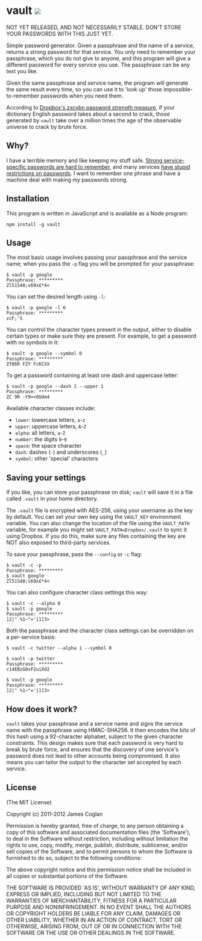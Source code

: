 # vault [<img src="https://secure.travis-ci.org/jcoglan/vault.png" />](http://travis-ci.org/jcoglan/vault)

NOT YET RELEASED, AND NOT NECESSARILY STABLE. DON'T STORE YOUR PASSWORDS WITH
THIS JUST YET.

Simple password generator. Given a passphrase and the name of a service, returns
a strong password for that service. You only need to remember your passphrase,
which you do not give to anyone, and this program will give a different password
for every service you use. The passphrase can be any text you like.

Given the same passphrase and service name, the program will generate the same
result every time, so you can use it to 'look up' those impossible-to-remember
passwords when you need them.

According to [Dropbox's zxcvbn password strength measure](http://dl.dropbox.com/u/209/zxcvbn/test/index.html),
if your dictionary English password takes about a second to crack, those
generated by `vault` take over a million times the age of the observable
universe to crack by brute force.


## Why?

I have a terrible memory and like keeping my stuff safe. [Strong service-specific
passwords are hard to remember](http://xkcd.com/936/), and many services [have
stupid restrictions on passwords](http://me.veekun.com/blog/2011/12/04/fuck-passwords/).
I want to remember one phrase and have a machine deal with making my passwords
strong.


## Installation

This program is written in JavaScript and is available as a Node program:

    npm install -g vault


## Usage

The most basic usage involves passing your passphrase and the service name; when
you pass the `-p` flag you will be prompted for your passphrase:

    $ vault -p google
    Passphrase: *********
    Zl51S48;v69x£*4<

You can set the desired length using `-l`:

    $ vault -p google -l 6
    Passphrase: *********
    zcF;'S

You can control the character types present in the output, either to disable
certain types or make sure they are present. For example, to get a password with
no symbols in it:

    $ vault -p google --symbol 0
    Passphrase: *********
    Zf86R FZY FcKCXX

To get a password containing at least one dash and uppercase letter:

    $ vault -p google --dash 1 --upper 1
    Passphrase: *********
    ZC 9R -Y9><0Udm4

Available character classes include:

* `lower`: lowercase letters, `a`-`z`
* `upper`: uppercase letters, `A`-`Z`
* `alpha`: all letters, `a`-`Z`
* `number`: the digits `0`-`9`
* `space`: the space character ` `
* `dash`: dashes (`-`) and underscores (`_`)
* `symbol`: other 'special' characters


## Saving your settings

If you like, you can store your passphrase on disk; `vault` will save it in a
file called `.vault` in your home directory.

The `.vault` file is encrypted with AES-256, using your username as the key by
default. You can set your own key using the `VAULT_KEY` environment variable.
You can also change the location of the file using the `VAULT_PATH` variable,
for example you might set `VAULT_PATH=Dropbox/.vault` to sync it using Dropbox.
If you do this, make sure any files containing the key are NOT also exposed to
third-party services.

To save your passphrase, pass the `--config` or `-c` flag:

    $ vault -c -p
    Passphrase: *********
    $ vault google
    Zl51S48;v69x£*4<

You can also configure character class settings this way:

    $ vault -c --alpha 0
    $ vault -p google
    Passphrase: *********
    ]2|" %1~"='|1]3>

Both the passphrase and the character class settings can be overridden on a
per-service basis:

    $ vault -c twitter --alpha 1 --symbol 0
    
    $ vault -p twitter
    Passphrase: *********
    c14EBzG8vF2uiXd2
    
    $ vault -p google
    Passphrase: *********
    ]2|" %1~"='|1]3>


## How does it work?

`vault` takes your passphrase and a service name and signs the service name with
the passphrase using HMAC-SHA256. It then encodes the bits of this hash using a
92-character alphabet, subject to the given character constraints. This design
makes sure that each password is very hard to break by brute force, and ensures
that the discovery of one service's password does not lead to other accounts
being compromised. It also means you can tailor the output to the character set
accepted by each service.


## License

(The MIT License)

Copyright (c) 2011-2012 James Coglan

Permission is hereby granted, free of charge, to any person obtaining a copy of
this software and associated documentation files (the 'Software'), to deal in
the Software without restriction, including without limitation the rights to use,
copy, modify, merge, publish, distribute, sublicense, and/or sell copies of the
Software, and to permit persons to whom the Software is furnished to do so,
subject to the following conditions:

The above copyright notice and this permission notice shall be included in all
copies or substantial portions of the Software.

THE SOFTWARE IS PROVIDED 'AS IS', WITHOUT WARRANTY OF ANY KIND, EXPRESS OR
IMPLIED, INCLUDING BUT NOT LIMITED TO THE WARRANTIES OF MERCHANTABILITY, FITNESS
FOR A PARTICULAR PURPOSE AND NONINFRINGEMENT. IN NO EVENT SHALL THE AUTHORS OR
COPYRIGHT HOLDERS BE LIABLE FOR ANY CLAIM, DAMAGES OR OTHER LIABILITY, WHETHER
IN AN ACTION OF CONTRACT, TORT OR OTHERWISE, ARISING FROM, OUT OF OR IN
CONNECTION WITH THE SOFTWARE OR THE USE OR OTHER DEALINGS IN THE SOFTWARE.

